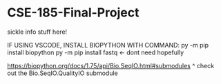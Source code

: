 # CSE-185-Final-Project

sickle info stuff here!

IF USING VSCODE, INSTALL BIOPYTHON WITH COMMAND:
py -m pip install biopython
py -m pip install fastq    <- dont need hopefully


https://biopython.org/docs/1.75/api/Bio.SeqIO.html#submodules 
^ check out the  Bio.SeqIO.QualityIO submodule